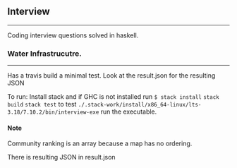 ## Interview
---

Coding interview questions solved in haskell.


### Water Infrastrucutre.
---
Has a travis build a minimal test.
Look at the result.json for the resulting JSON

To run: Install stack and if GHC is not installed run `$ stack install`
`stack build`
`stack test` to test
`./.stack-work/install/x86_64-linux/lts-3.18/7.10.2/bin/interview-exe` run the executable.


#### Note 
Community ranking is an array because a map has no ordering.

There is resulting JSON in result.json
